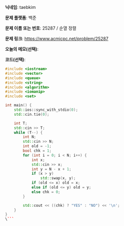 **닉네임**: taebkim

**문제 플랫폼**: 백준

**문제 이름 또는 번호**: 25287 / 순열 정렬

**문제 링크**: https://www.acmicpc.net/problem/25287

**오늘의 메모(선택)**: 

**코드(선택)**:

```c++
#include <iostream>
#include <vector>
#include <queue>
#include <string>
#include <algorithm>
#include <iomanip>
#include <set>

int main() {
    std::ios::sync_with_stdio(0);
    std::cin.tie(0);

    int T;
    std::cin >> T;
    while (T--) {
        int N;
        std::cin >> N;
        int old = -1;
        bool chk = 1;
        for (int i = 0; i < N; i++) {
            int x;
            std::cin >> x;
            int y = N - x + 1;
            if (x > y)
                std::swap(x, y);
            if (old <= x) old = x;
            else if (old <= y) old = y;
            else chk = 0;
        }

        std::cout << ((chk) ? "YES" : "NO") << '\n';
    }
}
\```
